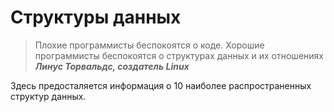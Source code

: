 **Структуры данных**
===
>Плохие программисты беспокоятся о коде.
>Хорошие программисты беспокоятся о структурах данных и их отношениях
>***Линус Торвальдс, создатель Linux***

Здесь предосталяется информация о 10 наиболее распространенных структур данных.
